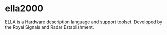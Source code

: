 ella2000
====

ELLA is a Hardware description language and support toolset. Developed by the Royal Signals and Radar Establishment.
